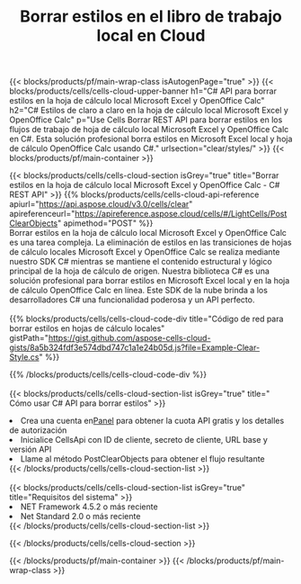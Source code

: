 ﻿---
title:  Borrar estilos en el libro de trabajo local en Cloud
description:  API y SDK en la nube para borrar estilos en Microsoft Excel y OpenOffice Calc. Estilos claros en hojas de cálculo locales por Cells Cloud API. SDK admite tipos de lenguajes de desarrollo. Incluyen Android, C#, Go, Java, NodeJS, Perl, PHP, Python, Ruby y Swift.
url: /sv/net/clear/styles/
---
{{< blocks/products/pf/main-wrap-class isAutogenPage="true" >}}
{{< blocks/products/cells/cells-cloud-upper-banner h1="C# API para borrar estilos en la hoja de cálculo local Microsoft Excel y OpenOffice Calc" h2="C# Estilos de claro a claro en la hoja de cálculo local Microsoft Excel y OpenOffice Calc" p="Use Cells Borrar REST API para borrar estilos en los flujos de trabajo de hoja de cálculo local Microsoft Excel y OpenOffice Calc en C#. Esta solución profesional borra estilos en Microsoft Excel local y hoja de cálculo OpenOffice Calc usando C#." urlsection="clear/styles/" >}}
{{< blocks/products/pf/main-container >}}

{{< blocks/products/cells/cells-cloud-section isGrey="true" title="Borrar estilos en la hoja de cálculo local Microsoft Excel y OpenOffice Calc - C# REST API" >}}
{{% blocks/products/cells/cells-cloud-api-reference apiurl="https://api.aspose.cloud/v3.0/cells/clear" apireferenceurl="https://apireference.aspose.cloud/cells/#/LightCells/PostClearObjects" apimethod="POST" %}}
<br/>
Borrar estilos en la hoja de cálculo local Microsoft Excel y OpenOffice Calc es una tarea compleja. La eliminación de estilos en las transiciones de hojas de cálculo locales Microsoft Excel y OpenOffice Calc se realiza mediante nuestro SDK C# mientras se mantiene el contenido estructural y lógico principal de la hoja de cálculo de origen. Nuestra biblioteca C# es una solución profesional para borrar estilos en Microsoft Excel local y en la hoja de cálculo OpenOffice Calc en línea. Este SDK de la nube brinda a los desarrolladores C# una funcionalidad poderosa y un API perfecto.
<br/>
<br/>
{{% blocks/products/cells/cells-cloud-code-div title="Código de red para borrar estilos en hojas de cálculo locales" gistPath="https://gist.github.com/aspose-cells-cloud-gists/8a5b324fdf3e574dbd747c1a1e24b05d.js?file=Example-Clear-Style.cs" %}}
  
{{% /blocks/products/cells/cells-cloud-code-div %}}
<br/>
<br/>
{{< blocks/products/cells/cells-cloud-section-list isGrey="true" title=" Cómo usar C# API para borrar estilos" >}}
<li> Crea una cuenta en<a href="https://dashboard.aspose.cloud/">Panel</a> para obtener la cuota API gratis y los detalles de autorización</li>
<li>Inicialice CellsApi con ID de cliente, secreto de cliente, URL base y versión API</li>
<li>Llame al método PostClearObjects para obtener el flujo resultante</li>
{{< /blocks/products/cells/cells-cloud-section-list >}}
<br/>
<br/>
{{< blocks/products/cells/cells-cloud-section-list isGrey="true" title="Requisitos del sistema" >}}
<li>NET Framework 4.5.2 o más reciente</li>
<li>Net Standard 2.0 o más reciente</li>
{{< /blocks/products/cells/cells-cloud-section-list >}}

{{< /blocks/products/cells/cells-cloud-section >}}

{{< /blocks/products/pf/main-container >}}
{{< /blocks/products/pf/main-wrap-class >}}

